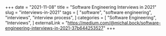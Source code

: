 +++
date = "2021-11-08"
title = "Software Engineering Interviews in 2021"
slug = "interviews-in-2021"
tags = [
    "software",
    "software engineering",
    "interviews",
    "interview process",
]
categories = [
    "Software Engineering",
    "Interviews",
]
externalLink = "https://medium.com/@michal.bock/software-engineering-interviews-in-2021-37b644253527"
+++

